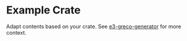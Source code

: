 # Example Crate

Adapt contents based on your crate. See [e3-greco-generator](https://github.com/gnosisguild/greco/crates/generator/README.md) for more context.